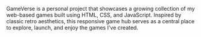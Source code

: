 GameVerse is a personal project that showcases a growing collection of my web-based games built using HTML, CSS, and JavaScript. Inspired by classic retro aesthetics, this responsive game hub serves as a central place to explore, launch, and enjoy the games I've created.

